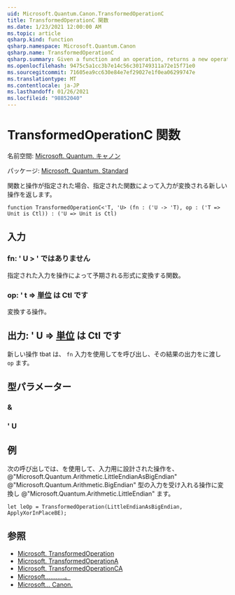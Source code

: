 ```yaml
---
uid: Microsoft.Quantum.Canon.TransformedOperationC
title: TransformedOperationC 関数
ms.date: 1/23/2021 12:00:00 AM
ms.topic: article
qsharp.kind: function
qsharp.namespace: Microsoft.Quantum.Canon
qsharp.name: TransformedOperationC
qsharp.summary: Given a function and an operation, returns a new operation whose input is transformed by the given function.
ms.openlocfilehash: 9475c5a1cc3b7e14c56c301749311a72e15f71e0
ms.sourcegitcommit: 71605ea9cc630e84e7ef29027e1f0ea06299747e
ms.translationtype: MT
ms.contentlocale: ja-JP
ms.lasthandoff: 01/26/2021
ms.locfileid: "98852040"
---
```

# <a name="transformedoperationc-function"></a>TransformedOperationC 関数

名前空間: [Microsoft. Quantum. キャノン](xref:Microsoft.Quantum.Canon)

パッケージ: [Microsoft. Quantum. Standard](https://nuget.org/packages/Microsoft.Quantum.Standard)


関数と操作が指定された場合、指定された関数によって入力が変換される新しい操作を返します。

```qsharp
function TransformedOperationC<'T, 'U> (fn : ('U -> 'T), op : ('T => Unit is Ctl)) : ('U => Unit is Ctl)
```


## <a name="input"></a>入力

### <a name="fn--u---t"></a>fn: ' U > ' ではありません

指定された入力を操作によって予期される形式に変換する関数。


### <a name="op--t--unit--is-ctl"></a>op: ' t => [単位](xref:microsoft.quantum.lang-ref.unit)  は Ctl です

変換する操作。



## <a name="output--u--unit--is-ctl"></a>出力: ' U => [単位](xref:microsoft.quantum.lang-ref.unit)  は Ctl です

新しい操作 tbat は、 `fn` 入力を使用してを呼び出し、その結果の出力をに渡し `op` ます。

## <a name="type-parameters"></a>型パラメーター

### <a name="t"></a>&


### <a name="u"></a>' U



## <a name="example"></a>例

次の呼び出しでは、を使用して、入力用に設計された操作を、 @"Microsoft.Quantum.Arithmetic.LittleEndianAsBigEndian" @"Microsoft.Quantum.Arithmetic.BigEndian" 型の入力を受け入れる操作に変換し @"Microsoft.Quantum.Arithmetic.LittleEndian" ます。

```qsharp
let leOp = TransformedOperation(LittleEndianAsBigEndian, ApplyXorInPlaceBE);
```

## <a name="see-also"></a>参照

- [Microsoft. TransformedOperation](xref:Microsoft.Quantum.Canon.TransformedOperation)
- [Microsoft. TransformedOperationA](xref:Microsoft.Quantum.Canon.TransformedOperationA)
- [Microsoft. TransformedOperationCA](xref:Microsoft.Quantum.Canon.TransformedOperationCA)
- [Microsoft...........。](xref:Microsoft.Quantum.Canon.ApplyWithInputTransformation)
- [Microsoft... Canon.](xref:Microsoft.Quantum.Canon.Composed)